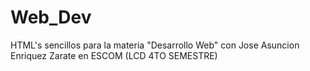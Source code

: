 # Web_Dev

HTML's sencillos para la materia "Desarrollo Web" con Jose Asuncion Enriquez Zarate en ESCOM (LCD 4TO SEMESTRE)
